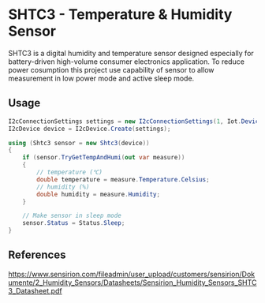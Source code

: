 # SHTC3 - Temperature & Humidity Sensor
SHTC3 is a digital humidity and temperature sensor designed especially for battery-driven high-volume consumer electronics application.
To reduce power cosumption this project use capability of sensor to allow measurement in low power mode and active sleep mode.

## Usage
```C#
I2cConnectionSettings settings = new I2cConnectionSettings(1, Iot.Device.Shtc3.Shtc3.I2cAddress);
I2cDevice device = I2cDevice.Create(settings);

using (Shtc3 sensor = new Shtc3(device))
{
    if (sensor.TryGetTempAndHumi(out var measure))
    {
        // temperature (℃)
        double temperature = measure.Temperature.Celsius;
        // humidity (%)
        double humidity = measure.Humidity;
    }

    // Make sensor in sleep mode
    sensor.Status = Status.Sleep;
}
```

## References
https://www.sensirion.com/fileadmin/user_upload/customers/sensirion/Dokumente/2_Humidity_Sensors/Datasheets/Sensirion_Humidity_Sensors_SHTC3_Datasheet.pdf

